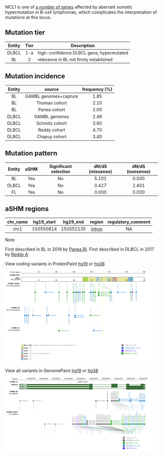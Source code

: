MCL1 is one of [a number of genes](https://github.com/morinlab/LLMPP/wiki/ashm) affected by aberrant somatic hypermutation in B-cell lymphomas, which complicates the interpretation of mutations at this locus.

## Mutation tier

|Entity|Tier|Description                           |
|:------:|:----:|--------------------------------------|
|DLBCL |1-a  |high-confidence DLBCL gene, hypermutated            |
|BL    |2   |relevance in BL not firmly established|

## Mutation incidence

|Entity|source               |frequency (%)|
|:------:|:---------------------:|:-------------:|
|BL    |GAMBL genomes+capture|1.85         |
|BL    |Thomas cohort        |2.10         |
|BL    |Panea cohort         |2.00         |
|DLBCL |GAMBL genomes        |2.49         |
|DLBCL |Schmitz cohort       |3.60         |
|DLBCL |Reddy cohort         |4.70         |
|DLBCL |Chapuy cohort        |3.40         |

## Mutation pattern

|Entity|aSHM|Significant selection|dN/dS (missense)|dN/dS (nonsense)|
|:------:|:----:|:---------------------:|:----------------:|:----------------:|
|BL    |Yes |No                   |5.101           |0.000           |
|DLBCL |Yes |No                   |0.427           |2.401           |
|FL    |Yes |No                   |0.000           |0.000           |

## aSHM regions

|chr_name|hg19_start|hg19_end |region                                                                                        |regulatory_comment|
|:--------:|:----------:|:---------:|:----------------------------------------------------------------------------------------------:|:------------------:|
|chr1    |150550814 |150552135|[intron](https://genome.ucsc.edu/s/rdmorin/GAMBL%20hg19?position=chr1%3A150550814%2D150552135)|NA                |

> [!NOTE]
> First described in BL in 2019 by [Panea RI](https://pubmed.ncbi.nlm.nih.gov/31558468). First described in DLBCL in 2017 by [Reddy A](https://pubmed.ncbi.nlm.nih.gov/28985567)


View coding variants in ProteinPaint [hg19](https://www.bcgsc.ca/downloads/morinlab/GAMBL/test/genes/MCL1_protein.html)  or [hg38](https://www.bcgsc.ca/downloads/morinlab/GAMBL/test/genes/MCL1_protein_hg38.html)

![image](images/proteinpaint/MCL1_NM_021960.svg)

View all variants in GenomePaint [hg19](https://www.bcgsc.ca/downloads/morinlab/GAMBL/test/genes/MCL1.html)  or [hg38](https://www.bcgsc.ca/downloads/morinlab/GAMBL/test/genes/MCL1_hg38.html)

![image](images/proteinpaint/MCL1.svg)
